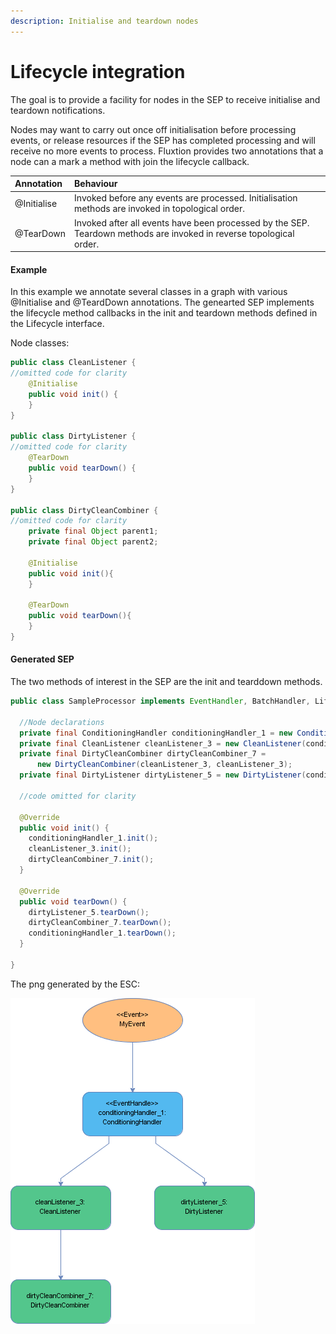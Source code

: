 ```yaml
---
description: Initialise and teardown nodes
---
```


# Lifecycle integration

The goal is to provide a facility for nodes in the SEP to receive initialise and teardown notifications.

Nodes may want to carry out once off initialisation before processing events, or release resources if the SEP has completed processing and will receive no more events to process. Fluxtion provides two annotations that a node can a mark a method with join the lifecycle callback.

| Annotation | Behaviour |
| :--- | :--- |
| @Initialise | Invoked before any events are processed. Initialisation methods are invoked in topological order. |
| @TearDown | Invoked after all events have been processed by the SEP. Teardown methods are invoked in reverse topological order. |

#### Example

In this example we annotate several classes in a graph with various @Initialise and @TeardDown annotations. The genearted SEP implements the lifecycle method callbacks in the init and teardown methods defined in the Lifecycle interface.

Node classes:

```java
public class CleanListener {
//omitted code for clarity
    @Initialise
    public void init() {
    }
}

public class DirtyListener {
//omitted code for clarity   
    @TearDown
    public void tearDown() {
    }
}

public class DirtyCleanCombiner {
//omitted code for clarity   
    private final Object parent1;
    private final Object parent2;
        
    @Initialise
    public void init(){     
    }
    
    @TearDown
    public void tearDown(){
    }    
}

```

#### Generated SEP

The two methods of interest in the SEP are the init and tearddown methods.

```java
public class SampleProcessor implements EventHandler, BatchHandler, Lifecycle {

  //Node declarations
  private final ConditioningHandler conditioningHandler_1 = new ConditioningHandler();
  private final CleanListener cleanListener_3 = new CleanListener(conditioningHandler_1);
  private final DirtyCleanCombiner dirtyCleanCombiner_7 =
      new DirtyCleanCombiner(cleanListener_3, cleanListener_3);
  private final DirtyListener dirtyListener_5 = new DirtyListener(conditioningHandler_1);

  //code omitted for clarity

  @Override
  public void init() {
    conditioningHandler_1.init();
    cleanListener_3.init();
    dirtyCleanCombiner_7.init();
  }

  @Override
  public void tearDown() {
    dirtyListener_5.tearDown();
    dirtyCleanCombiner_7.tearDown();
    conditioningHandler_1.tearDown();
  }

}
```

The png generated by the ESC:

![Example SEP demonstrating init and teardown lifecycle](../../.gitbook/assets/sampleprocessor%20%285%29.png)

